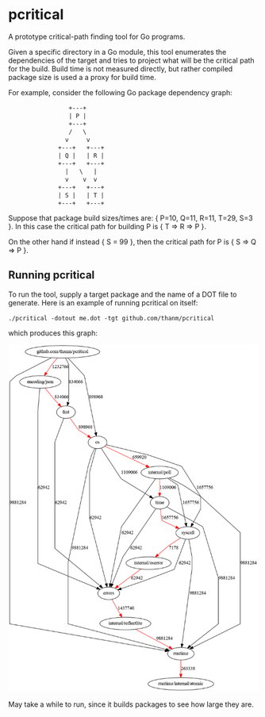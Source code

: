 # pcritical

A prototype critical-path finding tool for Go programs.

Given a specific directory in a Go module, this tool enumerates the dependencies of the target and tries to project what will be the critical path for the build. Build time is not measured directly, but rather compiled package size is used a a proxy for build time.

For example, consider the following Go package dependency graph:

```
                 +---+
                 | P |
                 +---+
                 /   \ 
                v     v
              +---+   +---+
              | Q |   | R |
              +---+   +---+
                |   \   |
                v    v  v
              +---+   +---+
              | S |   | T |
              +---+   +---+
```

Suppose that package build sizes/times are: { P=10, Q=11, R=11, T=29, S=3 }. In this case the critical path for building P is { T => R => P }.

On the other hand if instead { S = 99 }, then the critical path for P is { S => Q => P }.

## Running pcritical

To run the tool, supply a target package and the name of a DOT file to generate. Here is an example of running pcritical on itself:

```
./pcritical -dotout me.dot -tgt github.com/thanm/pcritical 
```

which produces this graph:

![dot diagram for pcritical](images/self.png)

May take a while to run, since it builds packages to see how large they are.







